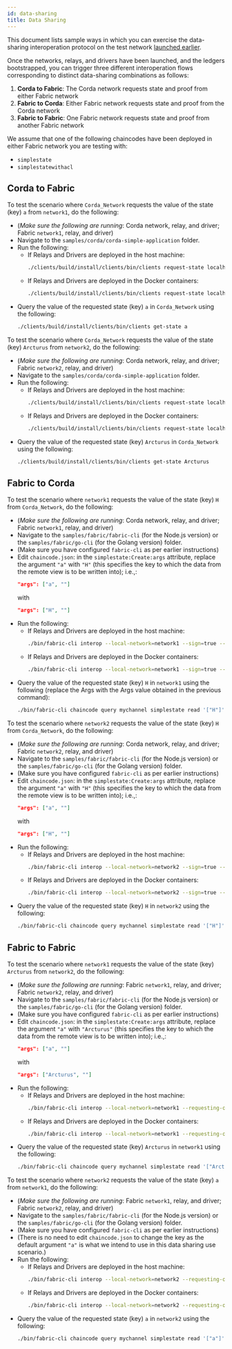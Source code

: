 ```yaml
---
id: data-sharing
title: Data Sharing
---
```


<!--
 Copyright IBM Corp. All Rights Reserved.

 SPDX-License-Identifier: CC-BY-4.0
 -->

This document lists sample ways in which you can exercise the data-sharing interoperation protocol on the test network [launched earlier](../test-network/overview).

Once the networks, relays, and drivers have been launched, and the ledgers bootstrapped, you can trigger three different interoperation flows corresponding to distinct data-sharing combinations as follows:
1. **Corda to Fabric**: The Corda network requests state and proof from either Fabric network
2. **Fabric to Corda**: Either Fabric network requests state and proof from the Corda network
3. **Fabric to Fabric**: One Fabric network requests state and proof from another Fabric network

We assume that one of the following chaincodes have been deployed in either Fabric network you are testing with:
* `simplestate`
* `simplestatewithacl`

## Corda to Fabric

To test the scenario where `Corda_Network` requests the value of the state (key) `a` from `network1`, do the following:
- (_Make sure the following are running_: Corda network, relay, and driver; Fabric `network1`, relay, and driver)
- Navigate to the `samples/corda/corda-simple-application` folder.
- Run the following:
  * If Relays and Drivers are deployed in the host machine:
    ```bash
    ./clients/build/install/clients/bin/clients request-state localhost:9081 localhost:9080/network1/mychannel:simplestate:Read:a
    ```
  * If Relays and Drivers are deployed in the Docker containers:
    ```bash
    ./clients/build/install/clients/bin/clients request-state localhost:9081 relay-network1:9080/network1/mychannel:simplestate:Read:a
    ```
- Query the value of the requested state (key) `a` in `Corda_Network` using the following:
  ```bash
  ./clients/build/install/clients/bin/clients get-state a
  ```

To test the scenario where `Corda_Network` requests the value of the state (key) `Arcturus` from `network2`, do the following:
- (_Make sure the following are running_: Corda network, relay, and driver; Fabric `network2`, relay, and driver)
- Navigate to the `samples/corda/corda-simple-application` folder.
- Run the following:
  * If Relays and Drivers are deployed in the host machine:
    ```bash
    ./clients/build/install/clients/bin/clients request-state localhost:9081 localhost:9083/network2/mychannel:simplestate:Read:Arcturus
    ```
  * If Relays and Drivers are deployed in the Docker containers:
    ```bash
    ./clients/build/install/clients/bin/clients request-state localhost:9081 relay-network2:9083/network2/mychannel:simplestate:Read:Arcturus
    ```
- Query the value of the requested state (key) `Arcturus` in `Corda_Network` using the following:
  ```bash
  ./clients/build/install/clients/bin/clients get-state Arcturus
  ```

## Fabric to Corda

To test the scenario where `network1` requests the value of the state (key) `H` from `Corda_Network`, do the following:
- (_Make sure the following are running_: Corda network, relay, and driver; Fabric `network1`, relay, and driver)
- Navigate to the `samples/fabric/fabric-cli` (for the Node.js version) or the `samples/fabric/go-cli` (for the Golang version) folder.
- (Make sure you have configured `fabric-cli` as per earlier instructions)
- Edit `chaincode.json`: in the `simplestate:Create:args` attribute, replace the argument `"a"` with `"H"` (this specifies the key to which the data from the remote view is to be written into); i.e.,:
  ```json
  "args": ["a", ""]
  ```
  with
  ```json
  "args": ["H", ""]
  ```
- Run the following:
  * If Relays and Drivers are deployed in the host machine:
    ```bash
    ./bin/fabric-cli interop --local-network=network1 --sign=true --requesting-org=Org1MSP localhost:9081/Corda_Network/localhost:10006#com.cordaSimpleApplication.flow.GetStateByKey:H --debug=true
    ```
  * If Relays and Drivers are deployed in the Docker containers:
    ```bash
    ./bin/fabric-cli interop --local-network=network1 --sign=true --requesting-org=Org1MSP relay-corda:9081/Corda_Network/corda_partya_1:10003#com.cordaSimpleApplication.flow.GetStateByKey:H --debug=true
    ```
- Query the value of the requested state (key) `H` in `network1` using the following (replace the Args with the Args value obtained in the previous command):
  ```bash
  ./bin/fabric-cli chaincode query mychannel simplestate read '["H"]' --local-network=network1
  ```

To test the scenario where `network2` requests the value of the state (key) `H` from `Corda_Network`, do the following:
- (_Make sure the following are running_: Corda network, relay, and driver; Fabric `network2`, relay, and driver)
- Navigate to the `samples/fabric/fabric-cli` (for the Node.js version) or the `samples/fabric/go-cli` (for the Golang version) folder.
- (Make sure you have configured `fabric-cli` as per earlier instructions)
- Edit `chaincode.json`: in the `simplestate:Create:args` attribute, replace the argument `"a"` with `"H"` (this specifies the key to which the data from the remote view is to be written into); i.e.,:
  ```json
  "args": ["a", ""]
  ```
  with
  ```json
  "args": ["H", ""]
  ```
- Run the following:
  * If Relays and Drivers are deployed in the host machine:
    ```bash
    ./bin/fabric-cli interop --local-network=network2 --sign=true --requesting-org=Org1MSP localhost:9081/Corda_Network/localhost:10006#com.cordaSimpleApplication.flow.GetStateByKey:H --debug=true
    ```
  * If Relays and Drivers are deployed in the Docker containers:
    ```bash
    ./bin/fabric-cli interop --local-network=network2 --sign=true --requesting-org=Org1MSP relay-corda:9081/Corda_Network/corda_partya_1:10003#com.cordaSimpleApplication.flow.GetStateByKey:H --debug=true
    ```
- Query the value of the requested state (key) `H` in `network2` using the following:
  ```bash
  ./bin/fabric-cli chaincode query mychannel simplestate read '["H"]' --local-network=network2
  ```

## Fabric to Fabric

To test the scenario where `network1` requests the value of the state (key) `Arcturus` from `network2`, do the following:
- (_Make sure the following are running_: Fabric `network1`, relay, and driver; Fabric `network2`, relay, and driver)
- Navigate to the `samples/fabric/fabric-cli` (for the Node.js version) or the `samples/fabric/go-cli` (for the Golang version) folder.
- (Make sure you have configured `fabric-cli` as per earlier instructions)
- Edit `chaincode.json`: in the `simplestate:Create:args` attribute, replace the argument `"a"` with `"Arcturus"` (this specifies the key to which the data from the remote view is to be written into); i.e.,:
  ```json
  "args": ["a", ""]
  ```
  with
  ```json
  "args": ["Arcturus", ""]
  ```
- Run the following:
  * If Relays and Drivers are deployed in the host machine:
    ```bash
    ./bin/fabric-cli interop --local-network=network1 --requesting-org=Org1MSP localhost:9083/network2/mychannel:simplestate:Read:Arcturus
    ```
  * If Relays and Drivers are deployed in the Docker containers:
    ```bash
    ./bin/fabric-cli interop --local-network=network1 --requesting-org=Org1MSP relay-network2:9083/network2/mychannel:simplestate:Read:Arcturus
    ```
- Query the value of the requested state (key) `Arcturus` in `network1` using the following:
  ```bash
  ./bin/fabric-cli chaincode query mychannel simplestate read '["Arcturus"]' --local-network=network1
  ```

To test the scenario where `network2` requests the value of the state (key) `a` from `network1`, do the following:
- (_Make sure the following are running_: Fabric `network1`, relay, and driver; Fabric `network2`, relay, and driver)
- Navigate to the `samples/fabric/fabric-cli` (for the Node.js version) or the `samples/fabric/go-cli` (for the Golang version) folder.
- (Make sure you have configured `fabric-cli` as per earlier instructions)
- (There is no need to edit `chaincode.json` to change the key as the default argument `"a"` is what we intend to use in this data sharing use scenario.)
- Run the following:
  * If Relays and Drivers are deployed in the host machine:
    ```bash
    ./bin/fabric-cli interop --local-network=network2 --requesting-org=Org1MSP localhost:9080/network1/mychannel:simplestate:Read:a
    ```
  * If Relays and Drivers are deployed in the Docker containers:
    ```bash
    ./bin/fabric-cli interop --local-network=network2 --requesting-org=Org1MSP relay-network1:9080/network1/mychannel:simplestate:Read:a
    ```
- Query the value of the requested state (key) `a` in `network2` using the following:
  ```bash
  ./bin/fabric-cli chaincode query mychannel simplestate read '["a"]' --local-network=network2
  ```

